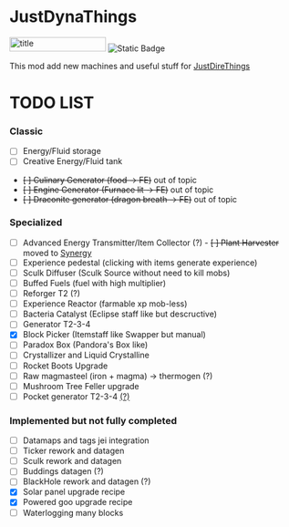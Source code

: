 # JustDynaThings

<p><img src="https://cf.way2muchnoise.eu/versions/1189855.svg" alt="title" width="169" height="25" /> <img src="https://img.shields.io/badge/NeoForge-lime?style=plastic&amp;link=https%3A%2F%2Fneoforged.net%2F" alt="Static Badge" /></p>

This mod add new machines and useful stuff for [JustDireThings](https://legacy.curseforge.com/minecraft/mc-mods/just-dire-things)

# TODO LIST

### Classic

- [ ] Energy/Fluid storage
- [ ] Creative Energy/Fluid tank
- ~~[ ] Culinary Generator (food -> FE)~~ out of topic
- ~~[ ] Engine Generator (Furnace lit -> FE)~~ out of topic
- ~~[ ] Draconite generator (dragon breath -> FE)~~ out of topic

### Specialized

- [ ] Advanced Energy Transmitter/Item Collector (?) - ~~[ ] Plant Harvester~~ moved to [Synergy](https://github.com/DevDyna/Synergy)
- [ ] Experience pedestal (clicking with items generate experience)
- [ ] Sculk Diffuser (Sculk Source without need to kill mobs)
- [ ] Buffed Fuels (fuel with high multiplier)
- [ ] Reforger T2 (?)
- [ ] Experience Reactor (farmable xp mob-less)
- [ ] Bacteria Catalyst (Eclipse staff like but descructive)
- [ ] Generator T2-3-4
- [x] Block Picker (Itemstaff like Swapper but manual)
- [ ] Paradox Box (Pandora's Box like)
- [ ] Crystallizer and Liquid Crystalline
- [ ] Rocket Boots Upgrade
- [ ] Raw magmasteel (iron + magma) -> thermogen (?)
- [ ] Mushroom Tree Feller upgrade
- [ ] Pocket generator T2-3-4 [(?)](https://github.com/Direwolf20-MC/JustDireThings/blob/main/src/main/resources/assets/justdirethings/textures/item/pocket_generator_t4.png)

### Implemented but not fully completed

- [ ] Datamaps and tags jei integration
- [ ] Ticker rework and datagen
- [ ] Sculk rework and datagen
- [ ] Buddings datagen (?)
- [ ] BlackHole rework and datagen (?)
- [x] Solar panel upgrade recipe
- [x] Powered goo upgrade recipe
- [ ] Waterlogging many blocks
